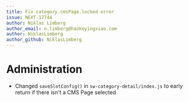 ```yaml
---
title: Fix category.cmsPage.locked error
issue: NEXT-17744
author: Niklas Limberg
author_email: n.limberg@haokeyingxiao.com
author: NiklasLimberg
author_github: NiklasLimberg
---
```

# Administration
* Changed `saveSlotConfig()` in `sw-category-detail/index.js` to early return if there isn't a CMS Page selected
